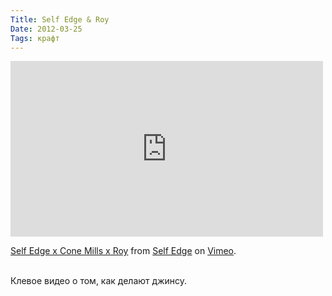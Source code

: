 ```yaml
---
Title: Self Edge & Roy
Date: 2012-03-25
Tags: крафт
---
```


<div class="text"><iframe src="http://player.vimeo.com/video/38817626?title=0&amp;byline=0&amp;portrait=0" width="500" height="281" frameborder="0" webkitallowfullscreen="webkitallowfullscreen" mozallowfullscreen="mozallowfullscreen" allowfullscreen="allowfullscreen"></iframe><p><a href="http://vimeo.com/38817626">Self Edge x Cone Mills x Roy</a> from <a href="http://vimeo.com/selfedge">Self Edge</a> on <a href="http://vimeo.com">Vimeo</a>.</p><br />
Клевое видео о том, как делают джинсу.</div>